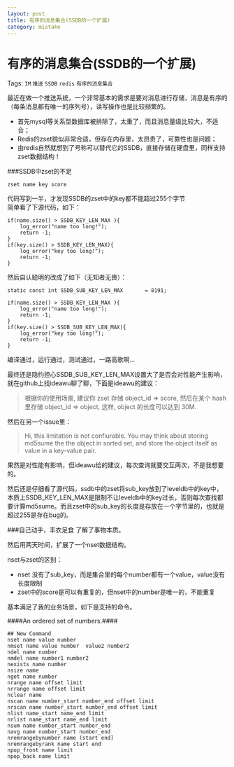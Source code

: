```yaml
---
layout: post
title: 有序的消息集合(SSDB的一个扩展)
category: mistake
---
```



有序的消息集合(SSDB的一个扩展)
==========
Tags: `IM` `推送` `SSDB` `redis` `有序的消息集合`

最近在做一个推送系统，一个非常基本的需求是要对消息进行存储，消息是有序的（每条消息都有唯一的序列号），读写操作也是比较频繁的。   

* 首先mysql等关系型数据库被排除了，太重了，而且消息量级比较大，不适合；   
* Redis的zset貌似非常合适，但存在内存里，太昂贵了，可靠性也是问题；   
* 由redis自然就想到了号称可以替代它的SSDB，直接存储在硬盘里，同样支持zset数据结构！   


###SSDB中zset的不足

	zset name key score
代码写到一半，才发现SSDB的zset中的key都不能超过255个字节    
简单看了下源代码，如下：   

	if(name.size() > SSDB_KEY_LEN_MAX ){
		log_error("name too long!");
		return -1;
	}
	if(key.size() > SSDB_KEY_LEN_MAX){
		log_error("key too long!");
		return -1;
	}

然后自认聪明的改成了如下（无知者无畏）：   

	static const int SSDB_SUB_KEY_LEN_MAX		= 8191;
	
	if(name.size() > SSDB_KEY_LEN_MAX ){
		log_error("name too long!");
		return -1;
	}
	if(key.size() > SSDB_SUB_KEY_LEN_MAX){
		log_error("key too long!");
		return -1;
	}

编译通过，运行通过，测试通过，一路高歌啊...

最终还是隐约担心SSDB_SUB_KEY_LEN_MAX设置大了是否会对性能产生影响，就在github上找ideawu聊了聊，下面是ideawu的建议：

> 根据你的使用场景, 建议你 zset 存储 object_id => score, 然后在某个 hash 里存储 object_id => object, 这样, object 的长度可以达到 30M.

然后在另一个issue里：
> Hi, this limitation is not confiurable. You may think about storing md5sume the the object in sorted set, and store the object itself as value in a key-value pair.

果然是对性能有影响，但ideawu给的建议，每次查询就要交互两次，不是我想要的。

然后还是仔细看了源代码，ssdb中的zset将sub_key放到了leveldb中的key中，本质上SSDB_KEY_LEN_MAX是限制不让leveldb中的key过长，否则每次查找都要计算md5sume。而且zset中的sub_key的长度是存放在一个字节里的，也就是超过255是存在bug的。

###自己动手，丰衣足食
了解了事物本质。

然后用两天时间，扩展了一个nset数据结构。   

nset与zset的区别：   

* nset 没有了sub_key，而是集合里的每个number都有一个value，value没有长度限制
* zset中的score是可以有重复的，但nset中的number是唯一的，不能重复

基本满足了我的业务场景，如下是支持的命令。

####An ordered set of numbers.####


```
## New Command
nset name value number
nmset name value number  value2 number2
ndel name number
nmdel name number1 number2
nexists name number
nsize name
nget name number
nrange name offset limit
nrrange name offset limit
nclear name
nscan name number_start number_end offset limit
nrscan name number_start number_end offset limit
nlist name_start name_end limit
nrlist name_start name_end limit
nsum name number_start number_end
navg name number_start number_end
nremrangebynumber name (start end]
nremrangebyrank name start end
npop_front name limit
npop_back name limit
```
